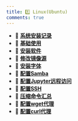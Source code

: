 ```yaml
---
title: 1️⃣ Linux(Ubuntu)
comments: true
---
```


<div class="grid cards" markdown>

- 🍓 [__系统安装记录__](./A.md)
- 🍟 [__基础使用__](./AA.md)
- 🍅 [__安装软件__](./B.md)
- 🦴 [__修改镜像源__](./C.md)
- 🍎 [__安装字体__](./D.md)
- 🍬 [__配置Samba__](./F.md)
- 🍿 [__配置Jupyter远程访问__](./G.md)
- 🎈 [__配置SSH__](./H.md)
- 🎒 [__压缩命令汇总__](./I.md)
- 🎯 [__配置wget代理__](./J.md)
- 🐞 [__配置curl代理__](./K.md)

</div>